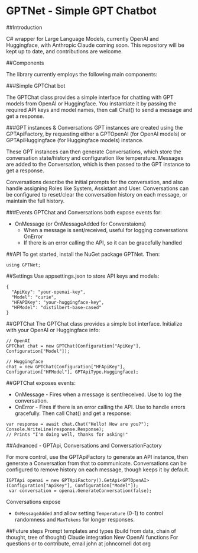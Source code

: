# GPTNet - Simple GPT Chatbot
##Introduction

C# wrapper for Large Language Models, currently OpenAI and Huggingface, with Anthropic Claude coming soon. This repository will be kept up to date, and contributions are welcome.

##Components 

The library currently employs the following main components:

###Simple GPTChat bot

The GPTChat class provides a simple interface for chatting with GPT models from OpenAI or Huggingface. You instantiate it by passing the required API keys and model names, then call Chat() to send a message and get a response.

###GPT instances & Conversations
GPT instances are created using the GPTApiFactory, by requesting either a GPTOpenAI (for OpenAI models) or GPTApiHuggingface (for Huggingface models) instance.

These GPT instances can then generate Conversations, which store the conversation state/history and configuration like temperature. Messages are added to the Conversation, which is then passed to the GPT instance to get a response.

Conversations describe the initial prompts for the conversation, and also handle assigning Roles like System, Assistant and User. Conversations can be configured to reset/clear the conversation history on each message, or maintain the full history.

###Events
GPTChat and Conversations both expose events for:

* OnMessage (or OnMessageAdded for Converstaions) 
    * When a message is sent/received, useful for logging conversations
OnError 
    * If there is an error calling the API, so it can be gracefully handled

##API
To get started, install the NuGet package GPTNet. Then:
```
using GPTNet;  
```

##Settings
Use appsettings.json to store API keys and models:

```
{
  "ApiKey": "your-openai-key",
  "Model": "curie",  
  "HFAPIKey": "your-huggingface-key",     
  "HFModel": "distilbert-base-cased"  
}     
```

##GPTChat
The GPTChat class provides a simple bot interface. Initialize with your OpenAI or Huggingface info:

```
// OpenAI       
GPTChat chat = new GPTChat(Configuration["ApiKey"], Configuration["Model"]);        

// Huggingface   
chat = new GPTChat(Configuration["HFApiKey"], Configuration["HFModel"], GPTApiType.Huggingface);   
```

##GPTChat exposes events:

* OnMessage - Fires when a message is sent/received. Use to log the conversation.
* OnError - Fires if there is an error calling the API. Use to handle errors gracefully.
Then call Chat() and get a response:

```
var response = await chat.Chat("Hello! How are you?");        
Console.WriteLine(response.Response);        
// Prints "I'm doing well, thanks for asking!"   
```

##Advanced - GPTApi, Conversations and ConversationFactory

For more control, use the GPTApiFactory to generate an API instance, then generate a Conversation from that to communicate. Conversations can be configured to remove history on each message, though keeps it by default.
```
IGPTApi openai = new GPTApiFactory().GetApi<GPTOpenAI>(Configuration["ApiKey"], Configuration["Model"]);
 var conversation = openai.GenerateConversation(false); 
```

Conversations expose 
* `OnMessageAdded` and allow setting `Temperature` (0-1) to control randomness and `MaxTokens` for longer responses.

##Future steps
Prompt templates and types (build from data, chain of thought, tree of thought)
Claude integration
New OpenAI functions
For questions or to contribute, email john at johncornell dot org
